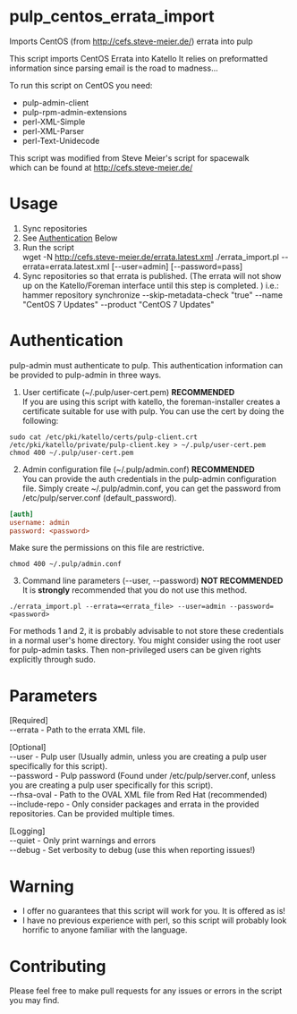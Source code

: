 # pulp_centos_errata_import
Imports CentOS (from http://cefs.steve-meier.de/) errata into pulp

This script imports CentOS Errata into Katello
It relies on preformatted information since parsing email
is the road to madness...

To run this script on CentOS you need:
 - pulp-admin-client
 - pulp-rpm-admin-extensions
 - perl-XML-Simple
 - perl-XML-Parser
 - perl-Text-Unidecode 

This script was modified from Steve Meier's script for spacewalk  
which can be found at http://cefs.steve-meier.de/

# Usage
  1. Sync repositories
  2. See [Authentication](#Authentication) Below
  3. Run the script  
     wget -N http://cefs.steve-meier.de/errata.latest.xml
     ./errata_import.pl --errata=errata.latest.xml [--user=admin] [--password=pass]  
  4. Sync repositories so that errata is published. (The errata will not show up on the Katello/Foreman interface until this step is completed. ) i.e.: hammer repository synchronize --skip-metadata-check "true" --name "CentOS 7 Updates" --product "CentOS 7 Updates"

# Authentication

pulp-admin must authenticate to pulp.  This authentication information can be provided to pulp-admin in three ways.

  1. User certificate (~/.pulp/user-cert.pem) **RECOMMENDED**  
    If you are using this script with katello, the foreman-installer creates a certificate suitable for use with pulp.  You can use the cert by doing the following:

```shell
sudo cat /etc/pki/katello/certs/pulp-client.crt /etc/pki/katello/private/pulp-client.key > ~/.pulp/user-cert.pem
chmod 400 ~/.pulp/user-cert.pem
```
  2. Admin configuration file (~/.pulp/admin.conf) **RECOMMENDED**  
    You can provide the auth credentials in the pulp-admin configuration file.  Simply create ~/.pulp/admin.conf, you can get the password from /etc/pulp/server.conf (default_password).

```ini
[auth]
username: admin
password: <password>
```
Make sure the permissions on this file are restrictive.

```shell
chmod 400 ~/.pulp/admin.conf
```
  3. Command line parameters (--user, --password) **NOT RECOMMENDED**  
    It is **strongly** recommended that you do not use this method.

```shell
./errata_import.pl --errata=<errata_file> --user=admin --password=<password>
```
For methods 1 and 2, it is probably advisable to not store these credentials in a normal user's home directory.  You might consider using the root user for pulp-admin tasks.  Then non-privileged users can be given rights explicitly through sudo.  

# Parameters 

[Required]  
   --errata    - Path to the errata XML file.  

[Optional]  
   --user          - Pulp user (Usually admin, unless you are creating a pulp user specifically for this script).  
   --password      - Pulp password (Found under /etc/pulp/server.conf, unless you are creating a pulp user specifically for this script).  
   --rhsa-oval     - Path to the OVAL XML file from Red Hat (recommended)  
   --include-repo  - Only consider packages and errata in the provided repositories. Can be provided multiple times.  

[Logging]  
   --quiet         - Only print warnings and errors  
   --debug         - Set verbosity to debug (use this when reporting issues!)  

# Warning

- I offer no guarantees that this script will work for you.
  It is offered as is!
- I have no previous experience with perl, so this script
  will probably look horrific to anyone familiar with the
  language.

# Contributing

Please feel free to make pull requests for any
issues or errors in the script you may find.


